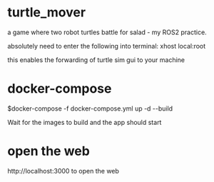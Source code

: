 # turtle_mover
a game where two robot turtles battle for salad - my ROS2 practice.

absolutely need to enter the following into terminal:
xhost local:root

this enables the forwarding of turtle sim gui to your machine

# docker-compose

$docker-compose -f docker-compose.yml up -d --build

Wait for the images to build and the app should start

# open the web

http://localhost:3000 to open the web
